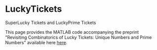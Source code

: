 # LuckyTickets
SuperLucky Tickets and LuckyPrime Tickets

This page provides the MATLAB code accompanying the preprint "Revisiting Combinatorics of Lucky Tickets: Unique Numbers and Prime Numbers" available here [here](https://www.researchgate.net/publication/382743391_Revisiting_Combinatorics_of_Lucky_Tickets_Unique_Numbers_and_Prime_Numbers).
